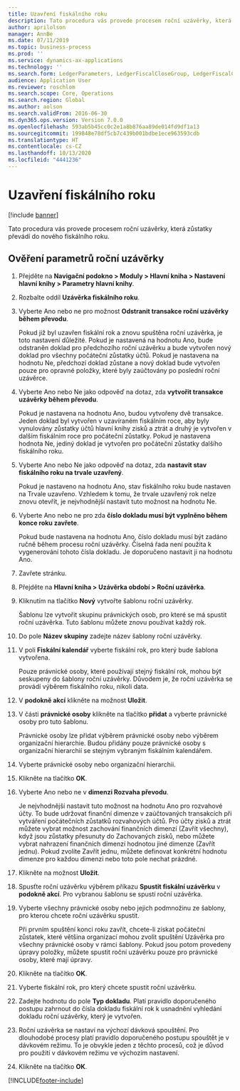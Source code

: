 ```yaml
---
title: Uzavření fiskálního roku
description: Tato procedura vás provede procesem roční uzávěrky, která zůstatky převádí do nového fiskálního roku.
author: aprilolson
manager: AnnBe
ms.date: 07/11/2019
ms.topic: business-process
ms.prod: ''
ms.service: dynamics-ax-applications
ms.technology: ''
ms.search.form: LedgerParameters, LedgerFiscalCloseGroup, LedgerFiscalCloseAddLedger, SysLookupMultiSelectGrid, LedgerFiscalCloseRunGroup
audience: Application User
ms.reviewer: roschlom
ms.search.scope: Core, Operations
ms.search.region: Global
ms.author: aolson
ms.search.validFrom: 2016-06-30
ms.dyn365.ops.version: Version 7.0.0
ms.openlocfilehash: 593ab5b45cc0c2e1a8b876aa89de014fd9df1a13
ms.sourcegitcommit: 199848e78df5cb7c439b001bdbe1ece963593cdb
ms.translationtype: HT
ms.contentlocale: cs-CZ
ms.lasthandoff: 10/13/2020
ms.locfileid: "4441236"
---
```

# <a name="close-the-fiscal-year"></a>Uzavření fiskálního roku

[!include [banner](../../includes/banner.md)]

Tato procedura vás provede procesem roční uzávěrky, která zůstatky převádí do nového fiskálního roku.


## <a name="validate-year-end-close-parameters"></a>Ověření parametrů roční uzávěrky
1. Přejděte na **Navigační podokno > Moduly > Hlavní kniha > Nastavení hlavní knihy > Parametry hlavní knihy**.
2. Rozbalte oddíl **Uzávěrka fiskálního roku**.
3. Vyberte Ano nebo ne pro možnost **Odstranit transakce roční uzávěrky během převodu**.
    
    Pokud již byl uzavřen fiskální rok a znovu spuštěna roční uzávěrka, je toto nastavení důležité. Pokud je nastavená na hodnotu Ano, bude odstraněn doklad pro předchozího roční uzávěrku a bude vytvořen nový doklad pro všechny počáteční zůstatky účtů. Pokud je nastavena na hodnotu Ne, předchozí doklad zůstane a nový doklad bude vytvořen pouze pro opravné položky, které byly zaúčtovány po poslední roční uzávěrce.

4. Vyberte Ano nebo Ne jako odpověď na dotaz, zda **vytvořit transakce uzávěrky během převodu**.

    Pokud je nastavena na hodnotu Ano, budou vytvořeny dvě transakce. Jeden doklad byl vytvořen v uzavíraném fiskálním roce, aby byly vynulovány zůstatky účtů hlavní knihy zisků a ztrát a druhý je vytvořen v dalším fiskálním roce pro počáteční zůstatky. Pokud je nastavena hodnota Ne, jediný doklad je vytvořen pro počáteční zůstatky dalšího fiskálního roku.  

5. Vyberte Ano nebo Ne jako odpověď na dotaz, zda **nastavit stav fiskálního roku na trvale uzavřený**.

    Pokud je nastaveno na hodnotu Ano, stav fiskálního roku bude nastaven na Trvale uzavřeno.  Vzhledem k tomu, že trvale uzavřený rok nelze znovu otevřít, je nejvhodnější nastavit tuto možnost na hodnotu Ne.  

6. Vyberte Ano nebo ne pro zda **číslo dokladu musí být vyplněno během konce roku zavřete**.

    Pokud bude nastavena na hodnotu Ano, číslo dokladu musí být zadáno ručně během procesu roční uzávěrky. Číselná řada není použita k vygenerování tohoto čísla dokladu. Je doporučeno nastavit ji na hodnotu Ano.  

7. Zavřete stránku.
8. Přejděte na **Hlavní kniha > Uzávěrka období > Roční uzávěrka**.
9. Kliknutím na tlačítko **Nový** vytvořte šablonu roční uzávěrky.

    Šablonu lze vytvořit skupinu právnických osob, pro které se má spustit roční uzávěrka. Tuto šablonu můžete znovu používat každý rok.  

10. Do pole **Název skupiny** zadejte název šablony roční uzávěrky.
11. V poli **Fiskální kalendář** vyberte fiskální rok, pro který bude šablona vytvořena.

    Pouze právnické osoby, které používají stejný fiskální rok, mohou být seskupeny do šablony roční uzávěrky. Důvodem je, že roční uzávěrka se provádí výběrem fiskálního roku, nikoli data.  

12. V **podokně akcí** klikněte na možnost **Uložit**.
13. V části **právnické osoby** klikněte na tlačítko **přidat** a vyberte právnické osoby pro tuto šablonu.
    
    Právnické osoby lze přidat výběrem právnické osoby nebo výběrem organizační hierarchie.  Budou přidány pouze právnické osoby s organizační hierarchií se stejným vybraným fiskálním kalendářem.  

14. Vyberte právnické osoby nebo organizační hierarchii.
15. Klikněte na tlačítko **OK**.
16. Vyberte Ano nebo ne v **dimenzi Rozvaha převodu**.

    Je nejvhodnější nastavit tuto možnost na hodnotu Ano pro rozvahové účty. To bude udržovat finanční dimenze v zaúčtovaných transakcích při vytváření počátečních zůstatků rozvahových účtů. Pro účty zisků a ztrát můžete vybrat možnost zachování finančních dimenzí (Zavřít všechny), když jsou zůstatky přesunuty do Zachovaných zisků, nebo můžete vybrat nahrazení finančních dimenzí hodnotou jiné dimenze (Zavřít jednu). Pokud zvolíte Zavřít jednu, můžete definovat konkrétní hodnotu dimenze pro každou dimenzi nebo toto pole nechat prázdné.  

17. Klikněte na možnost **Uložit**.
18. Spusťte roční uzávěrku výběrem příkazu **Spustit fiskální uzávěrku** v **podokně akcí**. Pro vybranou šablonu se spustí roční uzávěrka.  
19. Vyberte všechny právnické osoby nebo jejich podmnožinu ze šablony, pro kterou chcete roční uzávěrku spustit.

    Při prvním spuštění konci roku zavřít, chcete-li získat počáteční zůstatek, které většina organizací mohou zvolit spuštění Uzávěrka pro všechny právnické osoby v rámci šablony. Pokud jsou potom provedeny úpravy položky, můžete spustit roční uzávěrku pouze pro právnické osoby, které mají úpravy.  

20. Klikněte na tlačítko **OK**.
21. Vyberte fiskální rok, pro který chcete spustit roční uzávěrku.
22. Zadejte hodnotu do pole **Typ dokladu**. Platí pravidlo doporučeného postupu zahrnout do čísla dokladu fiskální rok k usnadnění vyhledání dokladu roční uzávěrky, který je vytvořen.  
23. Roční uzávěrka se nastaví na výchozí dávková spouštění. Pro dlouhodobé procesy platí pravidlo doporučeného postupu spouštět je v dávkovém režimu. To je obvykle jeden z těchto procesů, což je důvod pro použití v dávkovém režimu ve výchozím nastavení.  
24. Klikněte na tlačítko **OK**.



[!INCLUDE[footer-include](../../../includes/footer-banner.md)]